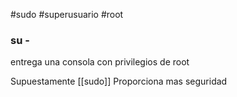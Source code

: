 #sudo #superusuario #root
### su -
entrega una consola con privilegios de root

Supuestamente [[sudo]] Proporciona mas seguridad